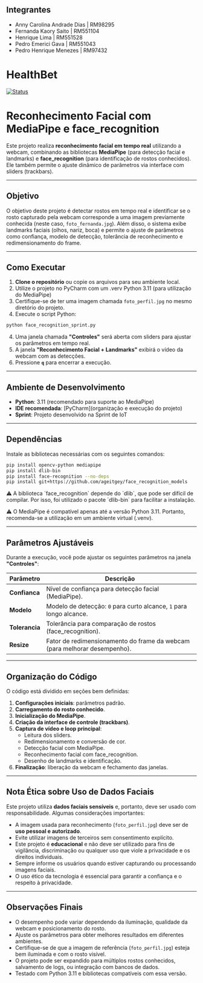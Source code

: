 ## Integrantes
- Anny Carolina Andrade Dias | RM98295
- Fernanda Kaory Saito | RM551104
- Henrique Lima | RM551528
- Pedro Emerici Gava | RM551043
- Pedro Henrique Menezes | RM97432

# HealthBet

[![Status](https://img.shields.io/badge/status-em%20desenvolvimento-yellow)](https://github.com/seu-usuario/seu-repositorio)  

# Reconhecimento Facial com MediaPipe e face_recognition

Este projeto realiza **reconhecimento facial em tempo real** utilizando a webcam, combinando as bibliotecas **MediaPipe** (para detecção facial e landmarks) e **face_recognition** (para identificação de rostos conhecidos). Ele também permite o ajuste dinâmico de parâmetros via interface com sliders (trackbars).

---

## Objetivo

O objetivo deste projeto é detectar rostos em tempo real e identificar se o rosto capturado pela webcam corresponde a uma imagem previamente conhecida (neste caso, `foto_fernanda.jpg`). Além disso, o sistema exibe landmarks faciais (olhos, nariz, boca) e permite o ajuste de parâmetros como confiança, modelo de detecção, tolerância de reconhecimento e redimensionamento do frame.

---

## Como Executar

1. **Clone o repositório** ou copie os arquivos para seu ambiente local.
2. Utilize o projeto no PyCharm com um .verv Python 3.11 (para utilização do MediaPipe)
3. Certifique-se de ter uma imagem chamada `foto_perfil.jpg` no mesmo diretório do projeto.
4. Execute o script Python:

```bash
python face_recognition_sprint.py
```

4. Uma janela chamada **"Controles"** será aberta com sliders para ajustar os parâmetros em tempo real.
5. A janela **"Reconhecimento Facial + Landmarks"** exibirá o vídeo da webcam com as detecções.
6. Pressione **`q`** para encerrar a execução.

---

## Ambiente de Desenvolvimento

- **Python**: 3.11 (recomendado para suporte ao MediaPipe)
- **IDE recomendada**: [PyCharm](organização e execução do projeto)
- **Sprint**: Projeto desenvolvido na Sprint de IoT

---

## Dependências

Instale as bibliotecas necessárias com os seguintes comandos:

```bash
pip install opencv-python mediapipe
pip install dlib-bin
pip install face-recognition --no-deps
pip install git+https://github.com/ageitgey/face_recognition_models
```

<p> ⚠️ A biblioteca `face_recognition` depende do `dlib`, que pode ser difícil de compilar. Por isso, foi utilizado o pacote `dlib-bin` para facilitar a instalação.  </p>
<p> ⚠️ O MediaPipe é compatível apenas até a versão Python 3.11. Portanto, recomenda-se a utilização em um ambiente virtual (.venv). </p>

---

## Parâmetros Ajustáveis

Durante a execução, você pode ajustar os seguintes parâmetros na janela **"Controles"**:

| Parâmetro     | Descrição                                                                 |
|---------------|---------------------------------------------------------------------------|
| **Confianca**     | Nível de confiança para detecção facial (MediaPipe).                     |
| **Modelo**        | Modelo de detecção: `0` para curto alcance, `1` para longo alcance.      |
| **Tolerancia**    | Tolerância para comparação de rostos (face_recognition).                 |
| **Resize**        | Fator de redimensionamento do frame da webcam (para melhorar desempenho).|

---

## Organização do Código

O código está dividido em seções bem definidas:

1. **Configurações iniciais**: parâmetros padrão.
2. **Carregamento do rosto conhecido**.
3. **Inicialização do MediaPipe**.
4. **Criação da interface de controle (trackbars)**.
5. **Captura de vídeo e loop principal**:
   - Leitura dos sliders.
   - Redimensionamento e conversão de cor.
   - Detecção facial com MediaPipe.
   - Reconhecimento facial com face_recognition.
   - Desenho de landmarks e identificação.
6. **Finalização**: liberação da webcam e fechamento das janelas.

---

## Nota Ética sobre Uso de Dados Faciais

Este projeto utiliza **dados faciais sensíveis** e, portanto, deve ser usado com responsabilidade. Algumas considerações importantes:

- A imagem usada para reconhecimento (`foto_perfil.jpg`) deve ser de **uso pessoal e autorizado**.
- Evite utilizar imagens de terceiros sem consentimento explícito.
- Este projeto é **educacional** e não deve ser utilizado para fins de vigilância, discriminação ou qualquer uso que viole a privacidade e os direitos individuais.
- Sempre informe os usuários quando estiver capturando ou processando imagens faciais.
- O uso ético da tecnologia é essencial para garantir a confiança e o respeito à privacidade.

---

## Observações Finais

- O desempenho pode variar dependendo da iluminação, qualidade da webcam e posicionamento do rosto.
- Ajuste os parâmetros para obter melhores resultados em diferentes ambientes.
- Certifique-se de que a imagem de referência (`foto_perfil.jpg`) esteja bem iluminada e com o rosto visível.
- O projeto pode ser expandido para múltiplos rostos conhecidos, salvamento de logs, ou integração com bancos de dados.
- Testado com Python 3.11 e bibliotecas compatíveis com essa versão.


